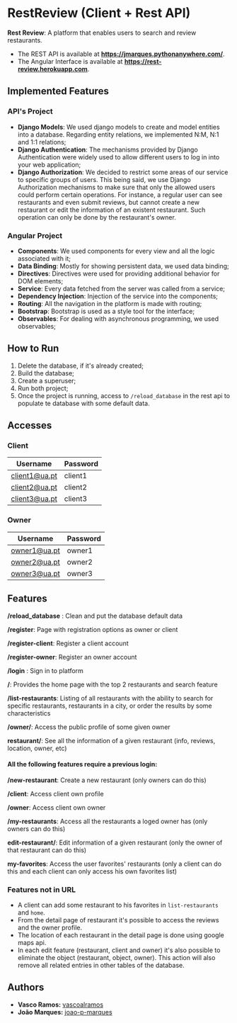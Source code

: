 # RestReview (Client + Rest API)
**Rest Review**: A platform that enables users to search and review restaurants.

* The REST API is available at **https://jmarques.pythonanywhere.com/**. 
* The Angular Interface is available at **https://rest-review.herokuapp.com**.

## Implemented Features

### API's Project
* **Django Models**: We used django models to create and model entities into a database. Regarding entity relations, we implemented N:M, N:1 and 1:1 relations;
* **Django Authentication**: The mechanisms provided by Django Authentication were widely used to allow different users to log in into your web application;
* **Django Authorization**: We decided to restrict some areas of our service to specific groups of users. This being said, we use Django Authorization mechanisms to make sure that only the allowed users could perform certain operations. For instance, a regular user can see restaurants and even submit reviews, but cannot create a new restaurant or edit the information of an existent restaurant. Such operation can only be done by the restaurant's owner.

### Angular Project
* **Components**: We used components for every view and all the logic associated with it;
* **Data Binding**: Mostly for showing persistent data, we used data binding;
* **Directives**: Directives were used for providing additional behavior for DOM elements;
* **Service**: Every data fetched from the server was called from a service;
* **Dependency Injection**: Injection of the service into the components;
* **Routing**: All the navigation in the platform is made with routing;
* **Bootstrap**: Bootstrap is used as a style tool for the interface;
* **Observables**: For dealing with asynchronous programming, we used observables;

## How to Run
1. Delete the database, if it's already created;
2. Build the database;
3. Create a superuser;
4. Run both project;
5. Once the project is running, access to `/reload_database` in the rest api to populate te database with some default data.

## Accesses

### Client

| Username  | Password |
| ------------- | ------------- |
| client1@ua.pt  | client1  |
| client2@ua.pt  | client2  |
| client3@ua.pt  | client3  |

### Owner

| Username  | Password |
| ------------- | ------------- |
| owner1@ua.pt  | owner1  |
| owner2@ua.pt  | owner2  |
| owner3@ua.pt  | owner3  |

## Features

**/reload_database** : Clean and put the database default data

**/register**: Page with registration options as owner or client

**/register-client**: Register a client account

**/register-owner**: Register an owner account

**/login** : Sign in to platform

**/**: Provides the home page with the top 2 restaurants and search feature

**/list-restaurants**: Listing of all restaurants with the ability to search for specific restaurants, restaurants in a city, or order the results by some characteristics

**/owner/<name>**: Access the public profile of some given owner

**restaurant/<number>**: See all the information of a given restaurant (info, reviews, location, owner, etc)

#### All the following features require a previous login:

**/new-restaurant**: Create a new restaurant (only owners can do this)

**/client**: Access client own profile

**/owner**: Access client own owner

**/my-restaurants**: Access all the restaurants a loged owner has (only owners can do this)

**edit-restaurant/<number>**: Edit information of a given restaurant (only the owner of that restaurant can do this)

**my-favorites**: Access the user favorites' restaurants (only a client can do this and each client can only access his own favorites list)

### Features not in URL

* A client can add some restaurant to his favorites in `list-restaurants` and `home`.
* From the detail page of restaurant it's possible to access the reviews and the owner profile.
* The location of each restaurant in the detail page is done using google maps api.
* In each edit feature (restaurant, client and owner) it's also possible to eliminate the object (restaurant, object, owner). This action will also remove all related entries in other tables of the database.

## Authors
* **Vasco Ramos:** [vascoalramos](https://github.com/vascoalramos)
* **João Marques:** [joao-p-marques](https://github.com/joao-p-marques)
